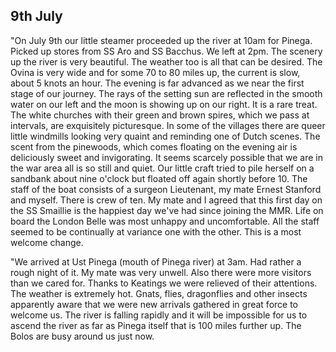 ## 9th July

"On July 9th our little steamer proceeded up the river at 10am for Pinega. Picked up stores from SS Aro and SS Bacchus. We left at 2pm. The scenery up the river is very beautiful. The weather too is all that can be desired. The Ovina is very wide and for some 70 to 80 miles up, the current is slow, about 5 knots an hour. The evening is far advanced as we near the first stage of our journey. The rays of the setting sun are reflected in the smooth water on our left and the moon is showing up on our right. It is a rare treat. The white churches with their green and brown spires, which we pass at intervals, are exquisitely picturesque. In some of the villages there are queer little windmills looking very quaint and reminding one of Dutch scenes. The scent from the pinewoods, which comes floating on the evening air is deliciously sweet and invigorating. It seems scarcely possible that we are in the war area all is so still and quiet. Our little craft tried to pile herself on a sandbank about nine o'clock but floated off again shortly before 10. The staff of the boat consists of a surgeon Lieutenant, my mate Ernest Stanford and myself. There is crew of ten. My mate and I agreed that this first day on the SS Smaillie is the happiest day we've had since joining the MMR. Life on board the London Belle was most unhappy and uncomfortable. All the staff seemed to be continually at variance one with the other. This is a most welcome change.

"We arrived at Ust Pinega (mouth of Pinega river) at 3am. Had rather a rough night of it. My mate was very unwell. Also there were more visitors than we cared for. Thanks to Keatings we were relieved of their attentions. The weather is extremely hot. Gnats, flies, dragonflies and other insects apparently aware that we were new arrivals gathered in great force to welcome us. The river is falling rapidly and it will be impossible for us to ascend the river as far as Pinega itself that is 100 miles further up. The Bolos are busy around us just now.